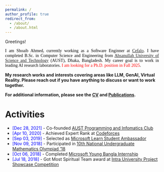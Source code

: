 ```yaml
---
permalink: /
author_profile: true
redirect_from: 
  - /about/
  - /about.html
---
```

Greetings!

<p style="text-align:justify; color:black; font-family:Georgia">I am Shoaib Ahmed, currently working as a Software Enginner at <a href="https://www.cefalo.com/en/">Cefalo</a>. I have completed B.Sc. in Computer Science and Engineering from <a href="https://aust.edu/"> Ahsanullah University of Science and Technology</a> (AUST), Dhaka, Bangladesh. My career goal is to work in leading AI research laboratories. <span style="color:red;">I am looking for a Ph.D. position in Fall 2025</span>.
</p>

<b>My research works and interests covering areas like LLM, GenAI, Virtual Reality. Please reach out if you have anything to discuss or want to work together.</b> <a href="ahmed.shoaib1729@gmail.com"><i class="fas fa-envelope"></i></a> <br />  

**For additional information, please see the [CV](https://edge555.github.io/cv/) and [Publications](https://edge555.github.io/publications/).**

# Activities 
* <span style="color:Blue"> [Dec 28, 2021] </span> - Co-founded [AUST Programming and Infomatics Club](https://aust.edu/austpic)
* <span style="color:Blue"> [Apr 10, 2020] </span> - Achieved Expert Rank at [Codeforces](https://codeforces.com/profile/edge555)
* <span style="color:Blue"> [Sep 03, 2019] </span> - Selected as [Microsoft Learn Student Ambassador](https://edge555.github.io/files/microsoft-learn.pdf)
* <span style="color:Blue"> [Nov 09, 2018] </span> - Participated in [10th National Undergraduate Mathematics Olympiad ’18](https://edge555.github.io/files/2018-national-math-olympiad.pdf)
* <span style="color:Blue"> [Oct 06, 2018] </span> - Completed [Microsoft Young Bangla Internship](https://edge555.github.io/files/2018-microsoft-young-bangla-internship.pdf)
* <span style="color:Blue"> [Jul 18, 2018] </span> - Got Most Spiritual Team award at [Intra University Project Showcase Competition](https://edge555.github.io/files/2018-most-spiritual-team-project-showcase.pdf)


<script type="text/javascript" src="//rf.revolvermaps.com/0/0/7.js?i=5cxsjwlbdcn&amp;m=0&amp;c=ff0000&amp;cr1=ffffff&amp;sx=0" async="async"></script>

